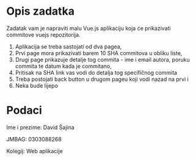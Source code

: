 # Opis zadatka

Zadatak vam je napraviti malu Vue.js aplikaciju koja će prikazivati commitove vuejs repozitorija. 
1. Aplikacija se treba sastojati od dva pagea,
2. Prvi page mora prikazivati barem 10 SHA commitova u obliku liste, 
3. Drugi page prikazuje detalje tog commita - ime i email autora, poruku commita te datum 
kada je commitano,
4. Pritisak na SHA link vas vodi do detalja tog specifičnog commita
5. Treba postojati back button u drugom pageu koji vodi nazad na prvi i
6. Neka bude lijepo

# Podaci
Ime i prezime: David Šajina

JMBAG: 0303088268

Kolegij: Web aplikacije